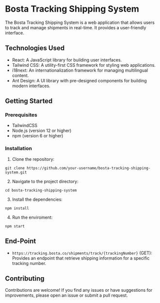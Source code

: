 # Bosta Tracking Shipping System

The Bosta Tracking Shipping System is a web application that allows users to track and manage shipments in real-time. It provides a user-friendly interface.

## Technologies Used

- React: A JavaScript library for building user interfaces.
- Tailwind CSS: A utility-first CSS framework for styling web applications.
- i18next: An internationalization framework for managing multilingual content.
- Ant Design: A UI library with pre-designed components for building modern interfaces.

## Getting Started

### Prerequisites

- TailwindCSS
- Node.js (version 12 or higher)
- npm (version 6 or higher)

### Installation

1. Clone the repository:

`git clone https://github.com/your-username/bosta-tracking-shipping-system.git`

2. Navigate to the project directory:

`cd bosta-tracking-shipping-system`

3. Install the dependencies:

`npm install`

4. Run the enviroment:

`npm start`

## End-Point

- `https://tracking.bosta.co/shipments/track/{trackingNumber}` (GET): Provides an endpoint that retrieve shipping information for a specific tracking number.

## Contributing

Contributions are welcome! If you find any issues or have suggestions for improvements, please open an issue or submit a pull request.